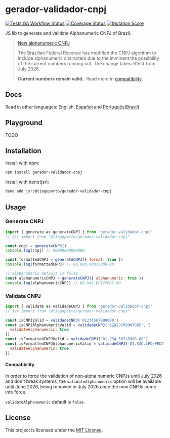 # gerador-validador-cnpj

[![Tests GA Workflow Status](https://img.shields.io/github/actions/workflow/status/tiagoporto/gerador-validador-cpf/unit-tests.yml?label=unit%20tests&logo=githubactions&logoColor=white&style=flat-square)](https://github.com/tiagoporto/gerador-validador-cpf/actions/workflows/unit-tests.yml)
[![Coverage Status](https://img.shields.io/coverallsCoverage/github/tiagoporto/gerador-validador-cpf.svg?logo=coveralls&style=flat-square)](https://coveralls.io/github/tiagoporto/gerador-validador-cpf)
[![Mutation Score](https://img.shields.io/endpoint?style=flat-square&url=https://badge-api.stryker-mutator.io/github.com/tiagoporto/gerador-validador-cpf/main)](https://dashboard.stryker-mutator.io/reports/github.com/tiagoporto/gerador-validador-cpf/main)

JS lib to generate and validate Alphanumeric CNPJ of Brazil.

> [New alphanumeric CNPJ](https://www.gov.br/receitafederal/pt-br/acesso-a-informacao/acoes-e-programas/programas-e-atividades/cnpj-alfanumerico)
>
> The Brazilian Federal Revenue has modified the CNPJ algorithm to include
> alphanumeric characters due to the imminent the possibility of the current
> numbers running out.
> The change takes effect from July 2026.
>
> **Current numbers remain valid.**. Read more in [compatibility](#compatibility).

## Docs

Read in other languages: English, [Español](https://github.com/tiagoporto/gerador-validador-cpf/blob/main/packages/gerador-validador-cnpj/README.es.md) and [Português(Brasil)](https://github.com/tiagoporto/gerador-validador-cpf/blob/main/packages/gerador-validador-cnpj/README.md)

## Playground

TODO

## Installation

Install with npm:

```bash
npm install gerador-validador-cnpj
```

Install with deno(jsr):

```bash
deno add jsr:@tiagoporto/gerador-validador-cnpj
```

## Usage

### Generate CNPJ

```js
import { generate as generateCNPJ } from 'gerador-validador-cnpj'
// jsr import from "@tiagoporto/gerador-validador-cnpj"

const cnpj = generateCNPJ()
console.log(cnpj) // 00000000000000

const formattedCNPJ = generateCNPJ({ format: true })
console.log(formattedCNPJ) // 00.000.000/0000-00

// alphanumeric default is false
const alphanumericCNPJ = generateCNPJ({ alphanumeric: true })
console.log(alphanumericCNPJ) // W3.U42.DFI/PRD7-00
```

### Validate CNPJ

```js
import { validate as validadeCNPJ } from 'gerador-validador-cnpj'
// jsr import from "@tiagoporto/gerador-validador-cnpj"

const isCNPJValid = validadeCNPJ('01234567890000')
const isCNPJAlphanumericValid = validadeCNPJ('9ZW2JIM2OWTG85', {
  validateAlphanumeric: true
})
const isFormattedCNPJValid = validadeCNPJ('01.234.567/8900-00')
const isFormattedCNPJAlphanumericValid = validadeCNPJ('8I.S4O.LPO/PRD7-81', {
  validateAlphanumeric: true
})
```

#### Compatibility

In order to force the validation of non-alpha numeric CNPJs until July 2026 and
don’t break systems, the `validateAlphanumeric` option will be available until
June 2026, being removed in July 2026 once the new CNPJs come into force.

`validateAlphanumeric` default is `false`.

## License

This project is licensed under the [MIT License](https://github.com/tiagoporto/gerador-validador-cpf/blob/main/LICENSE).
